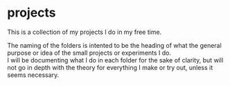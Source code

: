 # projects
This is a collection of my projects I do in my free time.

The naming of the folders is intented to be the heading of what the general purpose or idea of the small projects or experiments I do. <br> 
I will be documenting what I do in each folder for the sake of clarity, but will not go in depth with the theory for everything I make or try out, unless it seems necessary.
